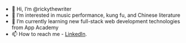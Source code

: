 - 👋 Hi, I’m @rickythewriter
- 🎵 I’m interested in music performance, kung fu, and Chinese literature
- 🌱 I’m currently learning new full-stack web development technologies from App Academy
- 📫 How to reach me - [LinkedIn](www.linkedin.com/in/ricky-thang-88307a100).

<!---
rickythewriter/rickythewriter is a ✨ special ✨ repository because its `README.md` (this file) appears on your GitHub profile.
You can click the Preview link to take a look at your changes.
--->
